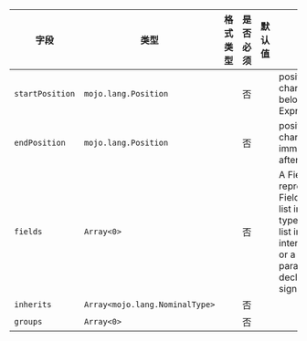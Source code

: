 | 字段 | 类型 | 格式类型 | 是否必须 | 默认值 | 说明 |
|---|---|---|---|---|---|
| `startPosition` | `mojo.lang.Position` |  | 否 |  | position of first character belonging to the Expr |
| `endPosition` | `mojo.lang.Position` |  | 否 |  | position of first character immediately after the Expr |
| `fields` | `Array<0>` |  | 否 |  | A Field represents a Field declaration list in a struct type,a method list in an interface type, or a parameter/result declarationin a signature. |
| `inherits` | `Array<mojo.lang.NominalType>` |  | 否 |  |  |
| `groups` | `Array<0>` |  | 否 |  |  |
